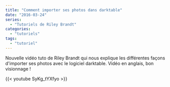 ```yaml
---
title: "Comment importer ses photos dans darktable"
date: "2016-03-24"
series:
  - "Tutoriels de Riley Brandt"
categories: 
  - "tutoriels"
tags: 
  - "tutoriel"
---
```


Nouvelle vidéo tuto de Riley Brandt qui nous explique les différentes façons d'importer ses photos avec le logiciel darktable. Vidéo en anglais, bon visionnage !

{{< youtube SyKg_tYXfyo >}}
